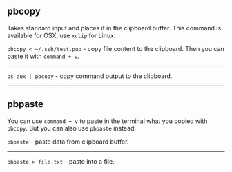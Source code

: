 ## pbcopy 

Takes standard input and places it in the clipboard buffer. This command is available for OSX, use `xclip` for Linux.

`pbcopy < ~/.ssh/test.pub` - copy file content to the clipboard. Then you can paste it with `command + v`.

---

`ps aux | pbcopy` - copy command output to the clipboard.

---

## pbpaste

You can use `command + v` to paste in the terminal what you copied with `pbcopy`. But you can also use `pbpaste` instead.

`pbpaste` - paste data from clipboard buffer.

---

`pbpaste > file.txt` - paste into a file.

